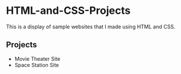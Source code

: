 # HTML-and-CSS-Projects
This is a display of sample websites that I made using HTML and CSS.
## Projects
- Movie Theater Site
- Space Station Site
